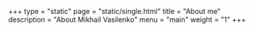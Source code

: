 +++
type = "static"
page = "static/single.html"
title = "About me"
description = "About Mikhail Vasilenko"
menu = "main"
weight = "1"
+++